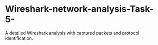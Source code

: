 # Wireshark-network-analysis-Task-5-
A detailed Wireshark analysis with captured packets and protocol identification.

